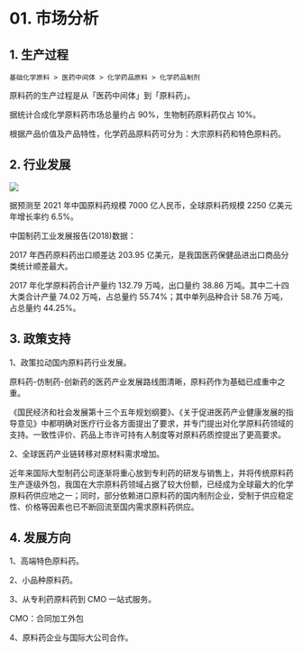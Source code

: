 # 01. 市场分析

## 1. 生产过程

	基础化学原料 > 医药中间体 > 化学药品原料 > 化学药品制剂
	
原料药的生产过程是从「医药中间体」到「原料药」。

据统计合成化学原料药市场总量约占 90%，生物制药原料药仅占 10%。

根据产品价值及产品特性，化学药品原料药可分为：大宗原料药和特色原料药。

## 2. 行业发展

![](https://raw.githubusercontent.com/dalong0514/selfstudy/master/图片链接/化工设计/2019013.PNG)

据预测至 2021 年中国原料药规模 7000 亿人民币，全球原料药规模 2250 亿美元年增长率约 6.5%。

中国制药工业发展报告(2018)数据：

2017 年西药原料药出口顺差达 203.95 亿美元，是我国医药保健品进出口商品分类统计顺差最大。

2017 年化学原料药合计产量约 132.79 万吨，出口量约 38.86 万吨。其中二十四大类合计产量 74.02 万吨，占总量约 55.74%；其中单列品种合计 58.76 万吨，占总量约 44.25%。

## 3. 政策支持

1、政策拉动国内原料药行业发展。

原料药-仿制药-创新药的医药产业发展路线图清晰，原料药作为基础已成重中之重。

《国民经济和社会发展第十三个五年规划纲要》、《关于促进医药产业健康发展的指导意见》中都明确对医疗行业各方面提出了要求，并专门提出对化学原料药领域的支持。一致性评价、药品上市许可持有人制度等对原料药质控提出了更高要求。

2、全球医药产业链转移对原材料需求增加。

近年来国际大型制药公司逐渐将重心放到专利药的研发与销售上，并将传统原料药生产逐级外包，我国在大宗原料药领域占据了较大份额，已经成为全球最大的化学原料药供应地之一；同时，部分依赖进口原料药的国内制剂企业，受制于供应稳定性、价格等因素也已不断回流至国内需求原料药供应。

## 4. 发展方向

1、高端特色原料药。

2、小品种原料药。

3、从专利药原料药到 CMO 一站式服务。

CMO：合同加工外包

4、原料药企业与国际大公司合作。